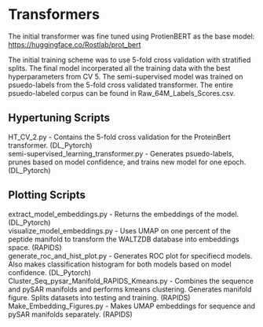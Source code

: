 # Transformers
The initial transformer was fine tuned using ProtienBERT as the base model:  
https://huggingface.co/Rostlab/prot_bert

The initial training scheme was to use 5-fold cross validation with stratified splits. The final model incorperated all the training data with the best hyperparameters from CV 5.
The semi-supervised model was trained on psuedo-labels from the 5-fold cross validated transformer. The entire psuedo-labeled corpus can be found in Raw_64M_Labels_Scores.csv.  

## Hypertuning Scripts
HT_CV_2.py - Contains the 5-fold cross validation for the ProteinBert transformer. (DL_Pytorch)  
semi-supervised_learning_transformer.py - Generates psuedo-labels, prunes based on model confidence, and trains new model for one epoch. (DL_Pytorch)

## Plotting Scripts
extract_model_embeddings.py - Returns the embeddings of the model. (DL_Pytorch)  
visualize_model_embeddings.py - Uses UMAP on one percent of the peptide manifold to transform the WALTZDB database into embeddings space. (RAPIDS)  
generate_roc_and_hist_plot.py - Generates ROC plot for specifiecd models. Also makes classification histogram for both models based on model confidence. (DL_Pytorch)  
Cluster_Seq_pysar_Manifold_RAPIDS_Kmeans.py - Combines the sequence and pySAR manifolds and performs kmeans clustering. Generates manifold figure. Splits datasets into testing and training. (RAPIDS)  
Make_Embedding_Figures.py - Makes UMAP embeddings for sequence and pySAR manifolds separately. (RAPIDS)  
